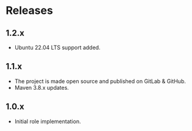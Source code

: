 # Releases

## 1.2.x

- Ubuntu 22.04 LTS support added.

## 1.1.x

- The project is made open source and published on GitLab & GitHub.
- Maven 3.8.x updates.

## 1.0.x

- Initial role implementation.
